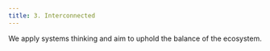 ```yaml
---
title: 3. Interconnected
---
```


We apply systems thinking and aim to uphold the balance of the ecosystem.
